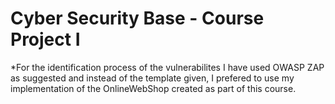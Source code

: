 
Cyber Security Base - Course Project I
======================================

*For the identification process of the vulnerabilites I have used OWASP ZAP as suggested and instead of the template given, I prefered to use my implementation of the OnlineWebShop created as part of this course.


